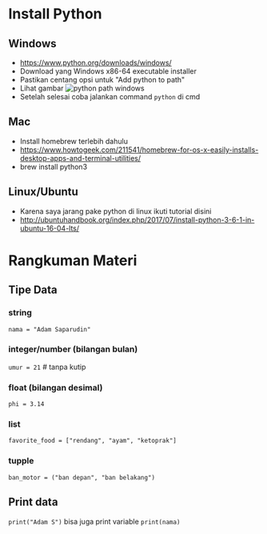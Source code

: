 # Install Python

## Windows
- https://www.python.org/downloads/windows/
- Download yang Windows x86-64 executable installer
- Pastikan centang opsi untuk "Add python to path"
- Lihat gambar ![python path windows](https://docs.python.org/3/_images/win_installer.png)
- Setelah selesai coba jalankan command `python` di cmd

## Mac
- Install homebrew terlebih dahulu
- https://www.howtogeek.com/211541/homebrew-for-os-x-easily-installs-desktop-apps-and-terminal-utilities/
- brew install python3

## Linux/Ubuntu
- Karena saya jarang pake python di linux ikuti tutorial disini
- http://ubuntuhandbook.org/index.php/2017/07/install-python-3-6-1-in-ubuntu-16-04-lts/

# Rangkuman Materi
## Tipe Data

### string
`nama = "Adam Saparudin"`

### integer/number (bilangan bulan)
`umur = 21` # tanpa kutip

### float (bilangan desimal)
`phi = 3.14`

### list
`favorite_food = ["rendang", "ayam", "ketoprak"]`

### tupple
`ban_motor = ("ban depan", "ban belakang")`

## Print data
`print("Adam S")`
bisa juga print variable
`print(nama)`